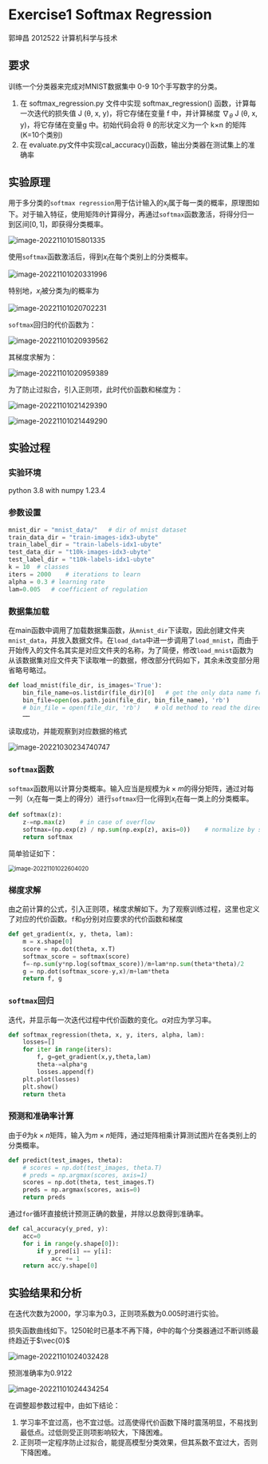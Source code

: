 # Exercise1 Softmax Regression

郭坤昌 2012522 计算机科学与技术

## 要求

训练⼀个分类器来完成对MNIST数据集中 0-9 10个手写数字的分类。

1. 在 softmax_regression.py 文件中实现 softmax_regression() 函数，计算每一次迭代的损失值 J (θ, x, y)，将它存储在变量 f 中，并计算梯度 ∇$_θ$ J (θ, x, y)，将它存储在变量g 中。初始代码会将 θ 的形状定义为⼀个 k×n 的矩阵 (K=10个类别)
2. 在 evaluate.py文件中实现cal_accuracy()函数，输出分类器在测试集上的准确率

## 实验原理

用于多分类的`softmax regression`用于估计输入的x${_i}$属于每一类的概率，原理图如下。对于输入特征，使用矩阵$\theta$计算得分，再通过`softmax`函数激活，将得分归一到区间$[0,1]$，即获得分类概率。

![image-20221101015801335](report.assets/image-20221101015801335.png)

使用`softmax`函数激活后，得到$x_i$在每个类别上的分类概率。

![image-20221101020331996](report.assets/image-20221101020331996.png)

特别地，$x_i$被分类为$j$的概率为

![image-20221101020702231](report.assets/image-20221101020702231.png)

`softmax`回归的代价函数为：

![image-20221101020939562](report.assets/image-20221101020939562.png)

其梯度求解为：

![image-20221101020959389](report.assets/image-20221101020959389.png)

为了防止过拟合，引入正则项，此时代价函数和梯度为：

![image-20221101021429390](report.assets/image-20221101021429390.png)

![image-20221101021449290](report.assets/image-20221101021449290.png)

## 实验过程

### 实验环境

python 3.8 with numpy 1.23.4

### 参数设置

```python
mnist_dir = "mnist_data/"	# dir of mnist dataset
train_data_dir = "train-images-idx3-ubyte"
train_label_dir = "train-labels-idx1-ubyte"
test_data_dir = "t10k-images-idx3-ubyte"
test_label_dir = "t10k-labels-idx1-ubyte"
k = 10	# classes
iters = 2000	# iterations to learn
alpha = 0.3	# learning rate
lam=0.005	# coefficient of regulation
```

### 数据集加载

在main函数中调用了加载数据集函数，从`mnist_dir`下读取，因此创建文件夹`mnist_data`，并放入数据文件。在`load_data`中进一步调用了`load_mnist`，而由于开始传入的文件名其实是对应文件夹的名称，为了简便，修改`load_mnist`函数为从该数据集对应文件夹下读取唯一的数据，修改部分代码如下，其余未改变部分用省略号略过。

```python
def load_mnist(file_dir, is_images='True'):
    bin_file_name=os.listdir(file_dir)[0]   # get the only data name from current directory
    bin_file=open(os.path.join(file_dir, bin_file_name), 'rb')
    # bin_file = open(file_dir, 'rb')    # old method to read the directory
    ……
```

读取成功，并能观察到对应数据的格式

![image-20221030234740747](report.assets/image-20221030234740747.png)

### `softmax`函数

`softmax`函数用以计算分类概率。输入应当是规模为$k\times m$的得分矩阵，通过对每一列（$x_i$在每一类上的得分）进行`softmax`归一化得到$x_i$在每一类上的分类概率。

```python
def softmax(z):
    z-=np.max(z)	# in case of overflow
    softmax=(np.exp(z) / np.sum(np.exp(z), axis=0))    # normalize by sum of each column
    return softmax
```

简单验证如下：

<img src="report.assets/image-20221101022604020.png" alt="image-20221101022604020" style="zoom:80%;" />

### 梯度求解

由之前计算的公式，引入正则项，梯度求解如下。为了观察训练过程，这里也定义了对应的代价函数。`f`和`g`分别对应要求的代价函数和梯度

```python 
def get_gradient(x, y, theta, lam):
    m = x.shape[0]
    score = np.dot(theta, x.T)
    softmax_score = softmax(score)
    f=-np.sum(y*np.log(softmax_score))/m+lam*np.sum(theta*theta)/2
    g = np.dot(softmax_score-y,x)/m+lam*theta
    return f, g
```

### `softmax`回归

迭代，并显示每一次迭代过程中代价函数的变化。$\alpha$对应为学习率。

```python
def softmax_regression(theta, x, y, iters, alpha, lam):
    losses=[]
    for iter in range(iters):
        f, g=get_gradient(x,y,theta,lam)
        theta-=alpha*g
        losses.append(f)
    plt.plot(losses)
    plt.show()
    return theta
```

### 预测和准确率计算

由于$\theta$为$k\times n$矩阵，输入为$m \times n$矩阵，通过矩阵相乘计算测试图片在各类别上的分类概率。

```python
def predict(test_images, theta):
    # scores = np.dot(test_images, theta.T)
    # preds = np.argmax(scores, axis=1)
    scores = np.dot(theta, test_images.T)
    preds = np.argmax(scores, axis=0)
    return preds
```

通过`for`循环直接统计预测正确的数量，并除以总数得到准确率。
```python
def cal_accuracy(y_pred, y):
    acc=0
    for i in range(y.shape[0]):
        if y_pred[i] == y[i]:
            acc += 1
    return acc/y.shape[0]
```

## 实验结果和分析

在迭代次数为2000，学习率为0.3，正则项系数为0.005时进行实验。

损失函数曲线如下。1250轮时已基本不再下降，$\theta$中的每个分类器通过不断训练最终趋近于$\vec{0}$

![image-20221101024032428](report.assets/image-20221101024032428.png)

预测准确率为0.9122

![image-20221101024434254](report.assets/image-20221101024434254.png)

在调整超参数过程中，由如下结论：

1. 学习率不宜过高，也不宜过低。过高使得代价函数下降时震荡明显，不易找到最低点。过低则受正则项影响较大，下降困难。
2. 正则项一定程序防止过拟合，能提高模型分类效果，但其系数不宜过大，否则下降困难。
